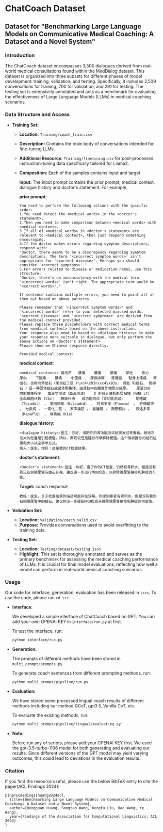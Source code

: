 # ChatCoach Dataset

## Dataset for "Benchmarking Large Language Models on Communicative Medical Coaching: A Dataset and a Novel System"

### Introduction

The ChatCoach dataset encompasses 3,500 dialogues derived from real-world medical consultations found within the MedDialog dataset. This dataset is organized into three subsets for different phases of model development: training, validation, and testing. Specifically, it includes 2,509 conversations for training, 700 for validation, and 291 for testing. The testing set is extensively annotated and acts as a benchmark for evaluating the effectiveness of Large Language Models (LLMs) in medical coaching scenarios.

### Data Structure and Access

- **Training Set:** 
    - **Location:** `Training/coach_train.csv`
    - **Description:** Contains the main body of conversations intended for fine-tuning LLMs.
    - **Additional Resource:** `Training/finetuning.csv` for post-processed instruction-tuning data specifically tailored for Llama2.
    - **Composition:** Each of the samples contains input and target.
    
        **Input:** The input prompt contains the prior prompt, medical context, dialogue history and doctor's statement. For example,
    
        **prior prompt**: 
        ```Your role is to act as a linguistic coach for a doctor, ensuring their medical advice aligns with the provided context. If discrepancies are identified in the doctor's dialogue compared to the provided medical context, guide them toward making more accurate statements.
        You need to perform the following actions with the specific order:
        1.You need detect the <medical words> in the <doctor's statement>. 
        2.Then you need to make comparison between <medical words> with <medical context>.
        3.If all of <medical words> in <doctor's statement> are relevant to <medical context>, then just respond something encouraging.
        4.If the doctor makes errors regarding symptom descriptions, respond with:
        "Doctor, there seems to be a discrepancy regarding symptom descriptions. The term '<incorrect symptom words>' isn't appropriate for '<current disease>'. Perhaps you should consider '<correct symptoms>'."
        5.For errors related to disease or medication names, use this structure:
        "Doctor, there's an inconsistency with the medical term. '<incorrect words>' isn't right. The appropriate term would be '<correct words>'."
        
        If sentence contains multiple errors, you need to point all of them out based on above patterns.
        
        Please remember that '<incorrect symptom words>' and '<incorrect words>' refer to your detected misused words. '<current disease>' and '<correct symptoms>' are derived from the medical context provided. 
        Please replace these placeholders with correct medical terms from <medical context> based on the above instruction.
        Your response also need to based on <dialogue history> to make your response more suitable in dialogue, but only perform the above actions on <doctor's statement>
        Please show me Chinese response directly.
        
        Provided medical context: 
        ```
        
        **medical context**:
        ```
        <medical context>: 肾结石   腰痛    腹痛    腰痛    呕吐    恶心    尿血    下腹痛    腰痛    小便痛    尿频排尿   尿潴留   耻骨上疼痛   肾结石，也称为肾结石（来自拉丁语 r\xc4\x93n\xc4\x93s， 肾脏 和结石， 鹅卵石 ）是一种固体结石或晶体聚集体，由肾脏中的膳食矿物质形成尿。   尿液分析   放射成像程序   血液学测试（血液测试）   X 射线计算机断层扫描（扫描 ct）   全血细胞计数 (Cbc)   静脉补液   肾功能测试（肾功能测试）     酮咯酸（Toradol） ， 氢吗啡酮（Dilaudid） ， 坦索罗辛（Flomax） ， 柠檬酸钾 ， 七氟烷 ， 一氧化二氮 ， 罗库溴铵 ， 氯噻酮 ， 颠茄鸦片 ，  西洛多辛（Rapaflo） ， 麻黄碱（Kie）  
      ```
        **dialogue history**:
        ```
        <dialogue history>:医生：你好，请把你的肾功能测试结果发过来看看。尿结石最大的危害是引起梗阻。所以，直观说还是建议尽早解除梗阻。这个得根据你的结石位置和大小决定手术方式。 
        病人：医生，你好！这是我的CT检查结果。
      ```
        **doctor's statement**:
        ```
        <Doctor's statement>:医生：你好，看了你的CT检查，仍然有肾积水，但是没有看见右侧输尿管有结石存在，建议进一步进行MRU检查，以排除输尿管狭窄和肿瘤的可能。 
      ```
      
      **Target:** coach response
      ```
      教练：医生，关于检查结果的描述可能存在误解。你提到患者有肾积水，但是没有看到右侧输尿管中的结石。建议你进一步提到MRU检查来排除输尿管狭窄和肿瘤的可能性。
      ```
    
- **Validation Set:** 
    - **Location:** `Validation/coach_valid.csv`
    - **Purpose:** Provides conversations used to avoid overfitting to the training data.

- **Testing Set:** 
    - **Location:** `Testing/dataset/testing.json`
    - **Highlight:** This set is thoroughly annotated and serves as the primary benchmark for assessing the medical coaching performance of LLMs. It is crucial for final model evaluations, reflecting how well a model can perform in real-world medical coaching scenarios.


### Usage
Our code for interface, generation, evaluation has been released in ```\src```. To use the code, please run ```cd src```.

* **Interface:** 

  We developed a simple interface of ChatCoach based on GPT. You can add your own OPENAI KEY in `interface/run.py` at first.

  To test the interface, run: 
  ```bash
  python interface/run.py

- **Generation:**

  The prompts of different methods have been stored in ```multi_prompt/prompts.py```.
        
  To generate coach sentences from different prompting methods, run:
  ```bash
  python multi_prompt/pipeline/run.py

- **Evaluation:**
    
  We have stored some processed lingual coach results of different methods including our method GCoT, gpt3.5,
    Vanilla CoT, etc.
    
  To evaluate the existing methods, run:
  ```bash
  python multi_prompt/pipeline/lingual/evaluating.py
  
* **Note:** 
    
    Before run any of scripts, please add your OPENAI KEY first.
    We used the gpt-3.5-turbo-1106 model for both generating and evaluating our results. 
    Since different versions of the GPT model may yield varying outcomes, 
    this could lead to deviations in the evaluation results.

### Citation
If you find the resource useful, please use the below BibTeX entry to cite the paper(ACL Findings 2024):
```
@inproceedings{huang2024acl,
  title={Benchmarking Large Language Models on Communicative Medical Coaching: A Dataset and a Novel System},
  author={Hengguan Huang, Songtao Wang, Hongfu Liu, Hao Wang, Ye Wang},
  year={Findings of the Association for Computational Linguistics: ACL 2024}
}


```




